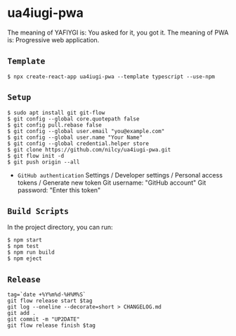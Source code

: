 # ua4iugi-pwa

The meaning of YAFIYGI is: You asked for it, you got it.
The meaning of PWA is: Progressive web application.

## `Template`
```
$ npx create-react-app ua4iugi-pwa --template typescript --use-npm
```

## `Setup`
```
$ sudo apt install git git-flow
$ git config --global core.quotepath false
$ git config pull.rebase false
$ git config --global user.email "you@example.com"
$ git config --global user.name "Your Name"
$ git config --global credential.helper store
$ git clone https://github.com/nilcy/ua4iugi-pwa.git
$ git flow init -d
$ git push origin --all
```
- `GitHub authentication`
Settings / Developer settings / Personal access tokens / Generate new token
Git username: "GitHub account"
Git password: "Enter this token"

## `Build Scripts`
In the project directory, you can run:
```
$ npm start
$ npm test
$ npm run build
$ npm eject
```

## `Release`
```
tag=`date +%Y%m%d-%H%M%S`
git flow release start $tag
git log --oneline --decorate=short > CHANGELOG.md
git add .
git commit -m "UP2DATE"
git flow release finish $tag
```
